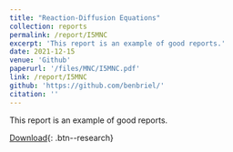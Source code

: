 ```yaml
---
title: "Reaction-Diffusion Equations"
collection: reports
permalink: /report/I5MNC
excerpt: 'This report is an example of good reports.'
date: 2021-12-15
venue: 'Github'
paperurl: '/files/MNC/I5MNC.pdf'
link: /report/I5MNC
github: 'https://github.com/benbriel/'
citation: ''
---
```

This report is an example of good reports.

[Download](/files/MNC/I5MNC.pdf){: .btn--research}
